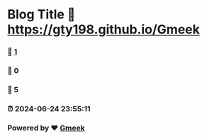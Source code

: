 # Blog Title :link: https://gty198.github.io/Gmeek 
### :page_facing_up: [1](https://gty198.github.io/Gmeek/tag.html) 
### :speech_balloon: 0 
### :hibiscus: 5 
### :alarm_clock: 2024-06-24 23:55:11 
### Powered by :heart: [Gmeek](https://github.com/Meekdai/Gmeek)
